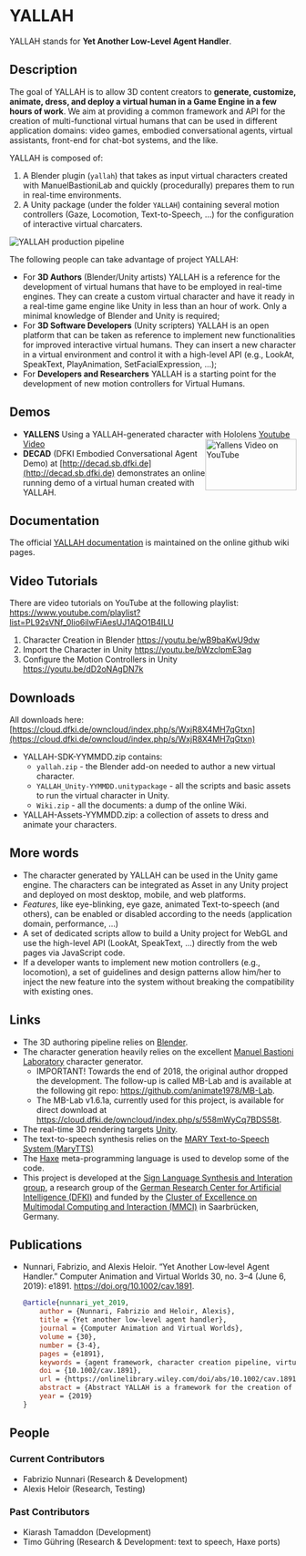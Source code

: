 # YALLAH

YALLAH stands for **Yet Another Low-Level Agent Handler**.

## Description

The goal of YALLAH is to allow 3D content creators to **generate, customize, animate, dress, and deploy a virtual human in a Game Engine in a few hours of work**. We aim at providing a common framework and API for the creation of multi-functional virtual humans that can be used in different application domains: video games, embodied conversational agents, virtual assistants, front-end for chat-bot systems, and the like.

YALLAH is composed of:

1. A Blender plugin (`yallah`) that takes as input virtual characters created with ManuelBastioniLab and quickly (procedurally) prepares them to run in real-time environments.
2. A Unity package (under the folder `YALLAH`) containing several motion controllers (Gaze, Locomotion, Text-to-Speech, ...) for the configuration of interactive virtual charcaters.

![YALLAH production pipeline](Docs/YALLAH%20Pipeline.png)

The following people can take advantage of project YALLAH:

* For **3D Authors** (Blender/Unity artists) YALLAH is a reference for the development of virtual humans that have to be employed in real-time engines. They can create a custom virtual character and have it ready in a real-time game engine like Unity in less than an hour of work. Only a minimal knowledge of Blender and Unity is required;
* For **3D Software Developers** (Unity scripters) YALLAH is an open platform that can be taken as reference to implement new functionalities for improved interactive virtual humans. They can insert a new character in a virtual environment and control it with a high-level API (e.g., LookAt, SpeakText, PlayAnimation, SetFacialExpression, ...);
* For **Developers and Researchers** YALLAH is a starting point for the development of new motion controllers for Virtual Humans.

## Demos

* **YALLENS** Using a YALLAH-generated character with Hololens 
  <a href="http://www.youtube.com/watch?v=LcQ5Rn45EeI" target="_blank">Youtube Video <img src="Docs/Yallens-screenshot.png" alt="Yallens Video on YouTube" width="160" height="90" style="float: right;" /></a>
* **DECAD** (DFKI Embodied Conversational Agent Demo) at [http://decad.sb.dfki.de](http://decad.sb.dfki.de) demonstrates an online running demo of a virtual human created with YALLAH.

## Documentation

The official [YALLAH documentation](https://github.com/yallah-team/YALLAH/wiki) is maintained on the online github wiki pages.

## Video Tutorials

There are video tutorials on YouTube at the following playlist: <https://www.youtube.com/playlist?list=PL92sVNf_0lio6ilwFiAesUJ1AQO1B4ILU>

1. Character Creation in Blender <https://youtu.be/wB9baKwU9dw>
2. Import the Character in Unity <https://youtu.be/bWzclpmE3ag>
3. Configure the Motion Controllers in Unity <https://youtu.be/dD2oNAgDN7k>

## Downloads

All downloads here: [https://cloud.dfki.de/owncloud/index.php/s/WxjR8X4MH7qGtxn](https://cloud.dfki.de/owncloud/index.php/s/WxjR8X4MH7qGtxn)

* YALLAH-SDK-YYMMDD.zip contains:
  * `yallah.zip` - the Blender add-on needed to author a new virtual character.
  * `YALLAH_Unity-YYMMDD.unitypackage` - all the scripts and basic assets to run the virtual character in Unity.
  * `Wiki.zip` - all the documents: a dump of the online Wiki.
* YALLAH-Assets-YYMMDD.zip: a collection of assets to dress and animate your characters.

## More words

* The character generated by YALLAH can be used in the Unity game engine. The characters can be integrated as Asset in any Unity project and deployed on most desktop, mobile, and web platforms.
* _Features_, like eye-blinking, eye gaze, animated Text-to-speech (and others), can be enabled or disabled according to the needs (application domain, performance, ...)
* A set of dedicated scripts allow to build a Unity project for WebGL and use the high-level API (LookAt, SpeakText, ...) directly from the web pages via JavaScript code.
* If a developer wants to implement new motion controllers (e.g., locomotion), a set of guidelines and design patterns allow him/her to inject the new feature into the system without breaking the compatibility with existing ones.

## Links

* The 3D authoring pipeline relies on [Blender](https://www.blender.org/).
* The character generation heavily relies on the excellent [Manuel Bastioni Laboratory](http://www.manuelbastioni.com/) character generator.
  * IMPORTANT! Towards the end of 2018, the original author dropped the development. The follow-up is called MB-Lab and is available at the following git repo: <https://github.com/animate1978/MB-Lab>.
  * The MB-Lab v1.6.1a, currently used for this project, is available for direct download at <https://cloud.dfki.de/owncloud/index.php/s/558mWyCq7BDS58t>.
* The real-time 3D rendering targets [Unity](https://unity3d.com/).
* The text-to-speech synthesis relies on the [MARY Text-to-Speech System (MaryTTS)](http://mary.dfki.de/)
* The [Haxe](https://haxe.org/) meta-programming language is used to develop some of the code.
* This project is developed at the [Sign Language Synthesis and Interation group](https://slsi.dfki.de/),
  a research group of the [German Research Center for Artificial Intelligence (DFKI)](https://www.dfki.de/)
  and funded by the [Cluster of Excellence on Multimodal Computing and Interaction (MMCI)](http://www.mmci.uni-saarland.de/) in Saarbrücken, Germany.

## Publications

* Nunnari, Fabrizio, and Alexis Heloir. “Yet Another Low‐level Agent Handler.” Computer Animation and Virtual Worlds 30, no. 3–4 (June 6, 2019): e1891. <https://doi.org/10.1002/cav.1891>.

    ```bibtex
    @article{nunnari_yet_2019,
        author = {Nunnari, Fabrizio and Heloir, Alexis},
        title = {Yet another low-level agent handler},
        journal = {Computer Animation and Virtual Worlds},
        volume = {30},
        number = {3-4},
        pages = {e1891},
        keywords = {agent framework, character creation pipeline, virtual human},
        doi = {10.1002/cav.1891},
        url = {https://onlinelibrary.wiley.com/doi/abs/10.1002/cav.1891},
        abstract = {Abstract YALLAH is a framework for the creation of real-time interactive virtual humans. Its production pipeline supports the continuous, parallel development of both the character and the software, and allows users for the deployment of a new character in a few hours of work. YALLAH is based on freely available software, mostly open-source, and its modular software architecture provides a framework for the seamless integration of new features. Finally, thanks to transpilation, the whole framework is conceived to accommodate multiple game engines.},
        year = {2019}
    }
    ```

## People

### Current Contributors

* Fabrizio Nunnari (Research & Development)
* Alexis Heloir (Research, Testing)

### Past Contributors

* Kiarash Tamaddon (Development)
* Timo Gühring (Research & Development: text to speech, Haxe ports)

